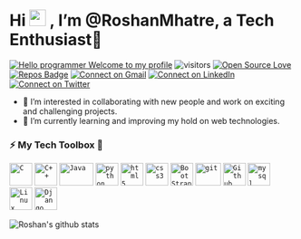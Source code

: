 # Hi <img src="https://github.com/TheDudeThatCode/TheDudeThatCode/blob/master/Assets/Hi.gif" width="29px"> , I’m @RoshanMhatre, a Tech Enthusiast🤎

[![Hello programmer Welcome to my profile](https://img.shields.io/badge/Hello,Programmer!-Welcome-orange.svg?style=flat&logo=github)](https://github.com/RoshanMhatre) 
![visitors](https://visitor-badge.laobi.icu/badge?page_id=RoshanMhatre.RoshanMhatre)
[![Open Source Love](https://badges.frapsoft.com/os/v1/open-source.svg?v=103)](https://github.com/RoshanMhatre) 
[![Repos Badge](https://badges.pufler.dev/repos/RoshanMhatre)](https://github.com/RoshanMhatre?tab=repositories) 
[![Connect on Gmail](https://img.shields.io/badge/--Gmail?label=Gmail&logo=Gmail&style=social)](mailto:roshanmhatre989@gmail.com)
[![Connect on LinkedIn](https://img.shields.io/badge/--linkedin?label=LinkedIn&logo=LinkedIn&style=social)](https://www.linkedin.com/in/roshan-mhatre-3ab9b0191/) 
[![Connect on Twitter](https://img.shields.io/badge/--Twitter?label=Twitter&logo=Twitter&style=social)](https://twitter.com/mr_rdm_)
- 👀 I’m interested in collaborating with new people and work on exciting and challenging projects.
- 🌱 I’m currently learning and improving my hold on web technologies.

### :zap: My Tech Toolbox 🧰

<p align="left">
  <code><img src="https://upload.wikimedia.org/wikipedia/commons/thumb/1/18/C_Programming_Language.svg/695px-C_Programming_Language.svg.png" alt="C" width="40" height="40"/></code>
  <code><img src="https://upload.wikimedia.org/wikipedia/commons/thumb/1/18/ISO_C%2B%2B_Logo.svg/1200px-ISO_C%2B%2B_Logo.svg.png" alt="C++" width="40" height="40"/></code>
  <code><img src="https://kevinfream.files.wordpress.com/2013/01/java.jpg" alt="Java" width="60" height="40"/></code> 
  <code><img src="https://learnwithshashank.com/coding/wp-content/uploads/2020/08/2f9c11f9e55efbf1791f12c06d60729b-2.jpg" alt="python" width="40" height="40"/></code>  
  <code><img src="https://upload.wikimedia.org/wikipedia/commons/thumb/3/38/HTML5_Badge.svg/600px-HTML5_Badge.svg.png" alt="html5" height="40"/></code> 
  <code><img src="https://cdn.freebiesupply.com/logos/large/2x/css3-logo-png-transparent.png" alt="css3" height="40"/></code>
  <code><img src="https://brandslogos.com/wp-content/uploads/thumbs/bootstrap-logo-vector.svg" alt="BootStrap" width="40" height="40"/></code>
  <code><img src="https://www.shareicon.net/data/128x128/2015/12/01/680725_network_512x512.png" alt="git" width="45" height="40"/></code>
  <code><img src="https://e7.pngegg.com/pngimages/914/758/png-clipart-computer-icons-logo-github-github-logo-logo-computer-program-thumbnail.png" alt="Github" width="40" height="40"/></code>
  <code><img src="https://icon2.cleanpng.com/20180315/ifq/kisspng-postgresql-logo-computer-software-database-open-source-vector-images-5aaa26e1a38cf4.7370214515211005136699.jpg" alt="mysql" width="40" height="40"/></code>
  <code><img src="https://www.clipartmax.com/png/middle/249-2494952_penguin-clipart-profile-linux-logo-vector.png" alt="Linux" width="40" height="40"/></code>
  <code><img src="https://banner2.cleanpng.com/20180805/hho/kisspng-django-python-computer-icons-logo-portable-network-django-python-recruitment-task-1-5b6748f3586dc6.0530431515334955393622.jpg" alt="Django" width="40" height="40"/></code>
</p>

![Roshan's github stats](https://github-readme-stats.vercel.app/api?username=RoshanMhatre&show_icons=true&hide_border=true)
<br />


